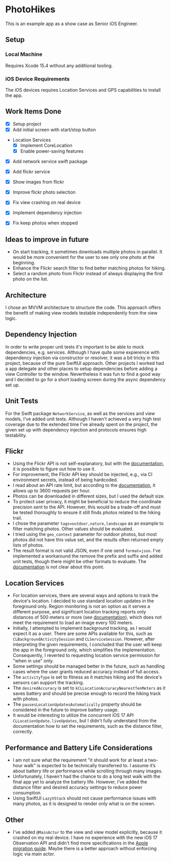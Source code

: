 # PhotoHikes

This is an example app as a show case as Senior iOS Engineer.

## Setup

### Local Machine
Requires Xcode 15.4 without any additional tooling.

### iOS Device Requirements
The iOS devices requires Location Services and GPS capabilities to install the app. 


## Work Items Done
- [x] Setup project
- [x] Add initial screen with start/stop button
- Location Services
  - [x] Implement CoreLocation
  - [x] Enable power-saving features
- [x] Add network service swift package
- [x] Add flickr service
- [x] Show images from flickr
- [x] Improve flickr photo selection
- [x] Fix view crashing on real device
- [x] Implement dependency injection
- [x] Fix keep photos when stopped


## Ideas to improve in future
- On start tracking, it sometimes downloads multiple photos in parallel. It would be more convenient for the user to see only one photo at the beginning.
- Enhance the Flickr search filter to find better matching photos for hiking.
- Select a random photo from Flickr instead of always displaying the first photo on the list.


## Architecture
I chose an MVVM architecture to structure the code. This approach offers the benefit of making view models testable independently from the view logic.


## Dependency Injection
In order to write proper unit tests it's important to be able to mock dependencies, e.g. services. Although I have quite some expierence with dependency injection via constructor or resolver, it was a bit tricky in this project, because of the pure SwiftUI approach. Other projects I worked had a app delegate and other places to setup dependencies before adding a view Controller to the window.
Nevertheless it was fun to find a good way and I decided to go for a short loading screen during the async dependency set up.


## Unit Tests
For the Swift package `NetworkService`, as well as the services and view models, I've added unit tests. Although I haven't achieved a very high test coverage due to the extended time I've already spent on the project, the given set up with dependency injection and protocols ensures high testability.  


## Flickr
- Using the Flickr API is not self-explanatory, but with the [documentation](https://www.flickr.com/services/api/flickr.photos.search.html), it is possible to figure out how to use it.
- For improvement, the Flickr API key should be injected, e.g., via CI environment secrets, instead of being hardcoded.
- I read about an API rate limit, but according to the [documentation](https://www.flickr.com/services/developer/api/), it allows up to 3600 requests per hour.
- Photos can be downloaded in different sizes, but I used the default size.
- To protect user privacy, it might be beneficial to reduce the coordinate precision sent to the API. However, this would be a trade-off and must be tested thoroughly to ensure it still finds photos related to the hiking trail.
- I chose the parameter `tags=outdoor,nature,landscape` as an example to filter matching photos. Other values should be evaluated.
- I tried using the `geo_context` parameter for outdoor photos, but most photos did not have this value set, and the results often returned empty lists of photos.
- The result format is not valid JSON, even if one send `format=json`. I've implemented a workaround the remove the prefix and suffix and added unit tests, though there might be other formats to evaluate. The [documentation](https://www.flickr.com/services/api/misc.overview.html) is not clear about this point.


## Location Services
- For location services, there are several ways and options to track the device's location. I decided to use standard location updates in the foreground only. Region monitoring is not an option as it serves a different purpose, and significant location tracking reports only distances of 500 meters or more (see [documentation](https://developer.apple.com/documentation/corelocation/cllocationmanager/1423531-startmonitoringsignificantlocati)), which does not meet the requirement to load an image every 100 meters.
- Initially, I attempted to implement background tracking, as I would expect it as a user. There are some APIs available for this, such as `CLBackgroundActivitySession` and `CLServiceSession`. However, after interpreting the given requirements, I concluded that the user will keep the app in the foreground only, which simplifies the implementation. Consequently, I reverted to requesting location service permission for "when in use" only.
- Some settings should be managed better in the future, such as handling cases where the user grants reduced accuracy instead of full access.
- The `activityType` is set to fitness as it matches hiking and the device's sensors can support the tracking.
- The `desiredAccuracy` is set to `kCLLocationAccuracyNearestTenMeters` as it saves battery and should be precise enough to record the hiking track with photos.
- The `pausesLocationUpdatesAutomatically` property should be considered in the future to improve battery usage.
- It would be interesting to utilize the concurrent iOS 17 API `CLLocationUpdate.liveUpdates`, but I didn't fully understand from the documentation how to set the requirements, such as the distance filter, correctly.


## Performance and Battery Life Considerations
- I am not sure what the requirement "it should work for at least a two-hour walk" is expected to be technically transferred to. I assume it’s about battery life or performance while scrolling through many images.
- Unfortunately, I haven't had the chance to do a long test walk with the final app yet to analyze the battery life. However, I’ve added the distance filter and desired accuracy settings to reduce power consumption.
- Using SwiftUI `LazyVStack` should not cause performance issues with many photos, as it is designed to render only what is on the screen.


## Other
- I've added `@MainActor` to the view and view model explicitly, because it crashed on my real device. I have no experience with the new iOS 17 Observation API and didn't find more specifications in the [Apple migration guide](https://developer.apple.com/documentation/swiftui/migrating-from-the-observable-object-protocol-to-the-observable-macro). Maybe there is a better approach without enforcing logic via main actor.
